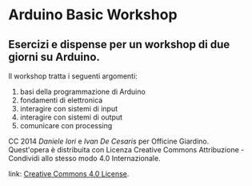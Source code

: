 Arduino Basic Workshop
======================

## Esercizi e dispense per un workshop di due giorni su Arduino.

Il workshop tratta i seguenti argomenti:

1. basi della programmazione di Arduino
2. fondamenti di elettronica
3. interagire con sistemi di input
4. interagire con sistemi di output
5. comunicare con processing



CC 2014 *Daniele Iori* e *Ivan De Cesaris* per Officine Giardino.  
Quest'opera è distribuita con Licenza Creative Commons Attribuzione - Condividi allo stesso modo 4.0 Internazionale.

link: [Creative Commons 4.0 License](creativecommons.org/licenses/by-sa/4.0/ "CC License").
